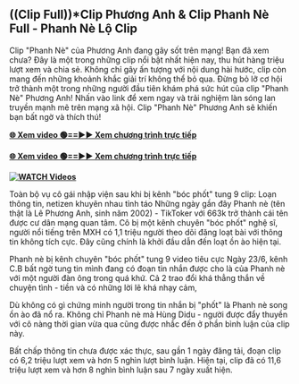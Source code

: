 ## ((Clip Full))*Clip Phương Anh & Clip Phanh Nè Full - Phanh Nè Lộ Clip

Clip "Phanh Nè" của Phương Anh đang gây sốt trên mạng! Bạn đã xem chưa? Đây là một trong những clip nổi bật nhất hiện nay, thu hút hàng triệu lượt xem và chia sẻ. Không chỉ gây ấn tượng với nội dung hài hước, clip còn mang đến những khoảnh khắc giải trí không thể bỏ qua. Đừng bỏ lỡ cơ hội trở thành một trong những người đầu tiên khám phá sức hút của clip "Phanh Nè" Phương Anh! Nhấn vào link để xem ngay và trải nghiệm làn sóng lan truyền mạnh mẽ trên mạng xã hội. Clip "Phanh Nè" Phương Anh sẽ khiến bạn bất ngờ và thích thú!


**[🌐 Xem video 🟢==►► Xem chương trình trực tiếp](https://ultra-bulletin.blogspot.com/p/ultra-bulletin-26.html)**

**[🌐 Xem video 🟢==►► Xem chương trình trực tiếp](https://ultra-bulletin.blogspot.com/p/ultra-bulletin-26.html)**

**[![WATCH Videos](https://i.imgur.com/dJHk4Zq.gif)](https://ultra-bulletin.blogspot.com/p/ultra-bulletin-26.html)**


Toàn bộ vụ cô gái nhập viện sau khi bị kênh "bóc phốt" tung 9 clip: Loạn thông tin, netizen khuyên nhau tỉnh táo Những ngày gần đây Phanh nè (tên thật là Lê Phương Anh, sinh năm 2002) - TikToker với 663k trở thành cái tên được cư dân mạng quan tâm. Cô bị một kênh chuyên "bóc phốt" nghệ sĩ, người nổi tiếng trên MXH có 1,1 triệu người theo dõi đăng loạt bài với thông tin không tích cực. Đây cũng chính là khởi đầu dẫn đến loạt ồn ào hiện tại.

Phanh nè bị kênh chuyên "bóc phốt" tung 9 video tiêu cực
Ngày 23/6, kênh C.B bất ngờ tung tin mình đang có đoạn tin nhắn được cho là của Phanh nè với một người đàn ông trong quá khứ. Cả 2 trao đổi khá thẳng thắn về chuyện tình - tiền và có những lời lẽ khá nhạy cảm,

Dù không có gì chứng minh người trong tin nhắn bị "phốt" là Phanh nè song ồn ào đã nổ ra. Không chỉ Phanh nè mà Hùng Didu - người được đẩy thuyền với cô nàng thời gian vừa qua cũng được nhắc đến ở phần bình luận của clip này.

Bất chấp thông tin chưa được xác thực, sau gần 1 ngày đăng tải, đoạn clip có 6,2 triệu lượt xem và hơn 5 nghìn lượt bình luận. Hiện tại, clip đã có 11,6 triệu lượt xem và hơn 8 nghìn bình luận sau 7 ngày xuất hiện.